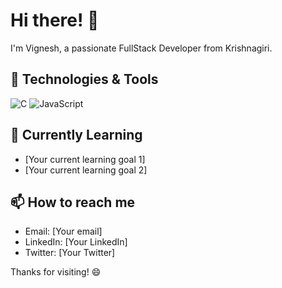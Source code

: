 # Hi there! 👋

I'm Vignesh, a passionate FullStack Developer from Krishnagiri. 

## 🔧 Technologies & Tools
![C](https://img.shields.io/badge/C-blue?style=for-the-badge&logo=c)
![JavaScript](https://img.shields.io/badge/JavaScript-F7DF1E?style=for-the-badge&logo=javascript&logoColor=black)

## 🌱 Currently Learning

- [Your current learning goal 1]
- [Your current learning goal 2]

## 📫 How to reach me

- Email: [Your email]
- LinkedIn: [Your LinkedIn]
- Twitter: [Your Twitter]
<!--
## 🚀 Projects

- [Project 1](https://github.com/yourusername/project1)
- [Project 2](https://github.com/yourusername/project2)
-->
Thanks for visiting! 😄
